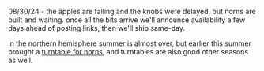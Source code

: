 08/30/24 - the apples are falling and the knobs were delayed, but norns are built and waiting. once all the bits arrive we'll announce availability a few days ahead of posting links, then we'll ship same-day.

in the northern hemisphere summer is almost over, but earlier this summer brought a [turntable for norns](https://llllllll.co/t/a-turntable-for-norns-v2-1-now-with-turntable-drive), and turntables are also good other seasons as well.
